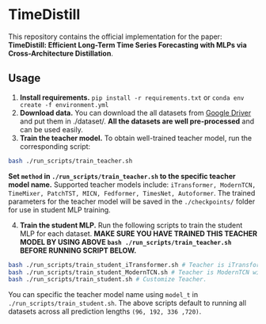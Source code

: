 # TimeDistill
This repository contains the official implementation for the paper: **TimeDistill: Efficient Long-Term Time Series Forecasting with MLPs via Cross-Architecture Distillation**.

## Usage
1. **Install requirements.** ```pip install -r requirements.txt``` or ```conda env create -f environment.yml```
2. **Download data.** You can download the all datasets from [Google Driver](https://drive.google.com/u/0/uc?id=1NF7VEefXCmXuWNbnNe858WvQAkJ_7wuP&export=download) and put them in ./dataset/. **All the datasets are well pre-processed** and can be used easily. 
3. **Train the teacher model.** To obtain well-trained teacher model, run the corresponding script: 
```bash
bash ./run_scripts/train_teacher.sh
```
**Set ```method``` in ```./run_scripts/train_teacher.sh``` to the specific teacher model name.** Supported teacher models include: ```iTransformer, ModernTCN, TimeMixer, PatchTST, MICN, Fedformer, TimesNet, Autoformer```. The trained parameters for the teacher model will be saved in the ```./checkpoints/``` folder for use in student MLP training.

4. **Train the student MLP.** Run the following scripts to train the student MLP for each dataset. **MAKE SURE YOU HAVE TRAINED THIS TEACHER MODEL BY USING ABOVE ```bash ./run_scripts/train_teacher.sh``` BEFORE RUNNING SCRIPT BELOW.**
```bash
bash ./run_scripts/train_student_iTransformer.sh # Teacher is iTransformer with tuned hyperparameter
bash ./run_scripts/train_student_ModernTCN.sh # Teacher is ModernTCN with tuned hyperparameter
bash ./run_scripts/train_student.sh # Customize Teacher. 
```
You can specific the teacher model name using ```model_t``` in ```./run_scripts/train_student.sh```. The above scripts default to running all datasets across all prediction lengths ```(96, 192, 336 ,720)```.


